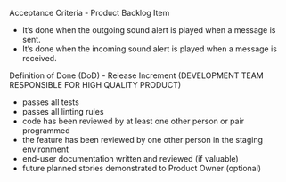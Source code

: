 Acceptance Criteria - Product Backlog Item
- It’s done when the outgoing sound alert is played when a message is sent.
- It’s done when the incoming sound alert is played when a message is received.

Definition of Done (DoD) - Release Increment (DEVELOPMENT TEAM RESPONSIBLE FOR HIGH QUALITY PRODUCT)
- passes all tests
- passes all linting rules
- code has been reviewed by at least one other person or pair programmed
- the feature has been reviewed by one other person in the staging environment
- end-user documentation written and reviewed (if valuable)
- future planned stories demonstrated to Product Owner (optional)